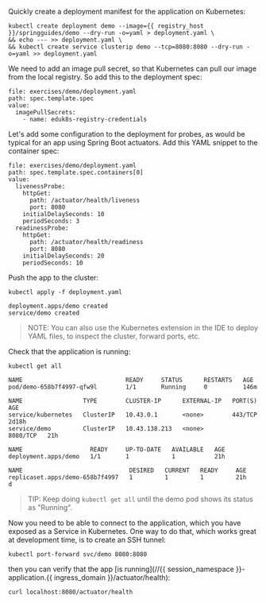 Quickly create a deployment manifest for the application on Kubernetes:

```execute
kubectl create deployment demo --image={{ registry_host }}/springguides/demo --dry-run -o=yaml > deployment.yaml \
&& echo --- >> deployment.yaml \
&& kubectl create service clusterip demo --tcp=8080:8080 --dry-run -o=yaml >> deployment.yaml
```

We need to add an image pull secret, so that Kubernetes can pull our image from the local registry. So add this to the deployment spec:

```editor:insert-value-into-yaml
file: exercises/demo/deployment.yaml
path: spec.template.spec
value:
  imagePullSecrets:
    - name: eduk8s-registry-credentials
```

Let's add some configuration to the deployment for probes, as would be typical for an app using Spring Boot actuators. Add this YAML snippet to the container spec:

```editor:insert-value-into-yaml
file: exercises/demo/deployment.yaml
path: spec.template.spec.containers[0]
value:
  livenessProbe:
    httpGet:
      path: /actuator/health/liveness
      port: 8080
    initialDelaySeconds: 10
    periodSeconds: 3
  readinessProbe:
    httpGet:
      path: /actuator/health/readiness
      port: 8080
    initialDelaySeconds: 20
    periodSeconds: 10
```

Push the app to the cluster:

```execute
kubectl apply -f deployment.yaml
```

```
deployment.apps/demo created
service/demo created
```

> NOTE: You can also use the Kubernetes extension in the IDE to deploy YAML files, to inspect the cluster, forward ports, etc.

Check that the application is running:

```execute
kubectl get all
```

```
NAME                             READY     STATUS      RESTARTS   AGE
pod/demo-658b7f4997-qfw9l        1/1       Running     0          146m

NAME                 TYPE        CLUSTER-IP      EXTERNAL-IP   PORT(S)    AGE
service/kubernetes   ClusterIP   10.43.0.1       <none>        443/TCP    2d18h
service/demo         ClusterIP   10.43.138.213   <none>        8080/TCP   21h

NAME                   READY     UP-TO-DATE   AVAILABLE   AGE
deployment.apps/demo   1/1       1            1           21h

NAME                              DESIRED   CURRENT   READY     AGE
replicaset.apps/demo-658b7f4997   1         1         1         21h
d
```

> TIP: Keep doing `kubectl get all` until the demo pod shows its status as "Running".

Now you need to be able to connect to the application, which you have exposed as a Service in Kubernetes. One way to do that, which works great at development time, is to create an SSH tunnel:

```execute
kubectl port-forward svc/demo 8080:8080
```

then you can verify that the app [is running](//{{ session_namespace }}-application.{{ ingress_domain }}/actuator/health):

```execute-2
curl localhost:8080/actuator/health
```
